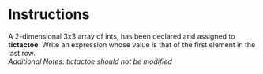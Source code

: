 # Instructions

A 2-dimensional 3x3 array of ints, has been declared and assigned to **tictactoe**. Write an expression whose value is that of the first element in the last row.  
*Additional Notes: tictactoe should not be modified*
